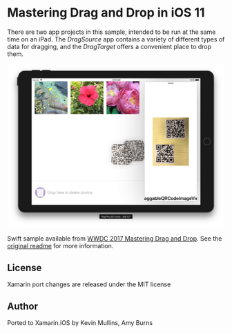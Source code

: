 # Mastering Drag and Drop in iOS 11

There are two app projects in this sample, intended to be run at the same time on an iPad. The *DragSource* app contains a variety of different types of data for dragging, and the *DragTarget* offers a convenient place to drop them.

![Dragging barcodes from app to app](Screenshots/dragging.png)

Swift sample available from [WWDC 2017 Mastering Drag and Drop](https://developer.apple.com/videos/play/wwdc2017/213/). See the [original readme](DragAndDropCommon/README.md) for more information.


## License

Xamarin port changes are released under the MIT license

## Author

Ported to Xamarin.iOS by Kevin Mullins, Amy Burns